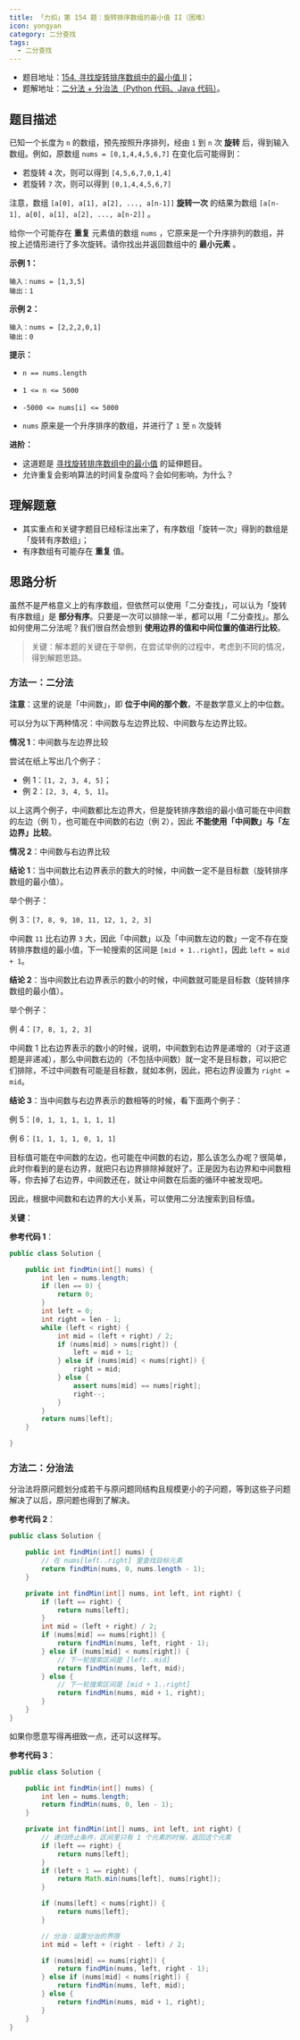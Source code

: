 ```yaml
---
title: 「力扣」第 154 题：旋转排序数组的最小值 II（困难）
icon: yongyan
category: 二分查找
tags:
  - 二分查找
---
```


+ 题目地址：[154. 寻找旋转排序数组中的最小值 II](https://leetcode-cn.com/problems/find-minimum-in-rotated-sorted-array-ii/)；
+ 题解地址：[二分法 + 分治法（Python 代码、Java 代码）](https://leetcode-cn.com/problems/find-minimum-in-rotated-sorted-array-ii/solution/er-fen-fa-fen-zhi-fa-python-dai-ma-by-liweiwei1419/)。

## 题目描述

已知一个长度为 `n` 的数组，预先按照升序排列，经由 `1` 到 `n` 次 **旋转** 后，得到输入数组。例如，原数组 `nums = [0,1,4,4,5,6,7]` 在变化后可能得到：

- 若旋转 `4` 次，则可以得到 `[4,5,6,7,0,1,4]`
- 若旋转 `7` 次，则可以得到 `[0,1,4,4,5,6,7]`

注意，数组 `[a[0], a[1], a[2], ..., a[n-1]]` **旋转一次** 的结果为数组 `[a[n-1], a[0], a[1], a[2], ..., a[n-2]]` 。

给你一个可能存在 **重复** 元素值的数组 `nums` ，它原来是一个升序排列的数组，并按上述情形进行了多次旋转。请你找出并返回数组中的 **最小元素** 。

**示例 1：**

```
输入：nums = [1,3,5]
输出：1
```

**示例 2：**

```
输入：nums = [2,2,2,0,1]
输出：0
```

**提示：**

- `n == nums.length`
- `1 <= n <= 5000`

- `-5000 <= nums[i] <= 5000`
- `nums` 原来是一个升序排序的数组，并进行了 `1` 至 `n` 次旋转

**进阶：**

- 这道题是 [寻找旋转排序数组中的最小值](https://leetcode-cn.com/problems/find-minimum-in-rotated-sorted-array/description/) 的延伸题目。
- 允许重复会影响算法的时间复杂度吗？会如何影响，为什么？

## 理解题意

+ 其实重点和关键字题目已经标注出来了，有序数组「旋转一次」得到的数组是「旋转有序数组」；
+ 有序数组有可能存在 **重复** 值。

## 思路分析

虽然不是严格意义上的有序数组，但依然可以使用「二分查找」，可以认为「旋转有序数组」是 **部分有序**。只要是一次可以排除一半，都可以用「二分查找」。那么如何使用二分法呢？我们很自然会想到 **使用边界的值和中间位置的值进行比较**。

> 关键：解本题的关键在于举例，在尝试举例的过程中，考虑到不同的情况，得到解题思路。


### 方法一：二分法

**注意**：这里的说是「中间数」，即 **位于中间的那个数**，不是数学意义上的中位数。

可以分为以下两种情况：中间数与左边界比较、中间数与左边界比较。

**情况 1**：中间数与左边界比较


尝试在纸上写出几个例子：

+ 例 1：`[1, 2, 3, 4, 5]`；
+ 例 2：`[2, 3, 4, 5, 1]`。

以上这两个例子，中间数都比左边界大，但是旋转排序数组的最小值可能在中间数的左边（例 1），也可能在中间数的右边（例 2），因此 **不能使用「中间数」与「左边界」比较**。


**情况 2**：中间数与右边界比较

**结论 1**：当中间数比右边界表示的数大的时候，中间数一定不是目标数（旋转排序数组的最小值）。

举个例子：

例 3：`[7, 8, 9, 10, 11, 12, 1, 2, 3]`

中间数 `11` 比右边界 `3` 大，因此「中间数」以及「中间数左边的数」一定不存在旋转排序数组的最小值，下一轮搜索的区间是 `[mid + 1..right]`，因此 `left = mid + 1`。

**结论 2**：当中间数比右边界表示的数小的时候，中间数就可能是目标数（旋转排序数组的最小值）。

举个例子：

例 4：`[7, 8, 1, 2, 3]`

中间数 1 比右边界表示的数小的时候，说明，中间数到右边界是递增的（对于这道题是非递减），那么中间数右边的（不包括中间数）就一定不是目标数，可以把它们排除，不过中间数有可能是目标数，就如本例，因此，把右边界设置为 `right = mid`。

**结论 3**：当中间数与右边界表示的数相等的时候，看下面两个例子：

例 5：`[0, 1, 1, 1, 1, 1, 1]`

例 6：`[1, 1, 1, 1, 0, 1, 1]`

目标值可能在中间数的左边，也可能在中间数的右边，那么该怎么办呢？很简单，此时你看到的是右边界，就把只右边界排除掉就好了。正是因为右边界和中间数相等，你去掉了右边界，中间数还在，就让中间数在后面的循环中被发现吧。

因此，根据中间数和右边界的大小关系，可以使用二分法搜索到目标值。

**关键**：





**参考代码 1**：


```Java []
public class Solution {

    public int findMin(int[] nums) {
        int len = nums.length;
        if (len == 0) {
            return 0;
        }
        int left = 0;
        int right = len - 1;
        while (left < right) {
            int mid = (left + right) / 2;
            if (nums[mid] > nums[right]) {
                left = mid + 1;
            } else if (nums[mid] < nums[right]) {
                right = mid;
            } else {
                assert nums[mid] == nums[right];
                right--;
            }
        }
        return nums[left];
    }

}
```

### 方法二：分治法

分治法将原问题划分成若干与原问题同结构且规模更小的子问题，等到这些子问题解决了以后，原问题也得到了解决。

**参考代码 2**：

```Java []
public class Solution {

    public int findMin(int[] nums) {
        // 在 nums[left..right] 里查找目标元素
        return findMin(nums, 0, nums.length - 1);
    }

    private int findMin(int[] nums, int left, int right) {
        if (left == right) {
            return nums[left];
        }
        int mid = (left + right) / 2;
        if (nums[mid] == nums[right]) {
            return findMin(nums, left, right - 1);
        } else if (nums[mid] < nums[right]) {
            // 下一轮搜索区间是 [left..mid]
            return findMin(nums, left, mid);
        } else {
            // 下一轮搜索区间是 [mid + 1..right]
            return findMin(nums, mid + 1, right);
        }
    }
}
```

如果你愿意写得再细致一点，还可以这样写。


**参考代码 3**：

```Java []
public class Solution {

    public int findMin(int[] nums) {
        int len = nums.length;
        return findMin(nums, 0, len - 1);
    }

    private int findMin(int[] nums, int left, int right) {
        // 递归终止条件，区间里只有 1 个元素的时候，返回这个元素
        if (left == right) {
            return nums[left];
        }
        if (left + 1 == right) {
            return Math.min(nums[left], nums[right]);
        }

        if (nums[left] < nums[right]) {
            return nums[left];
        }

        // 分治：设置分治的界限
        int mid = left + (right - left) / 2;

        if (nums[mid] == nums[right]) {
            return findMin(nums, left, right - 1);
        } else if (nums[mid] < nums[right]) {
            return findMin(nums, left, mid);
        } else {
            return findMin(nums, mid + 1, right);
        }
    }
}
```

